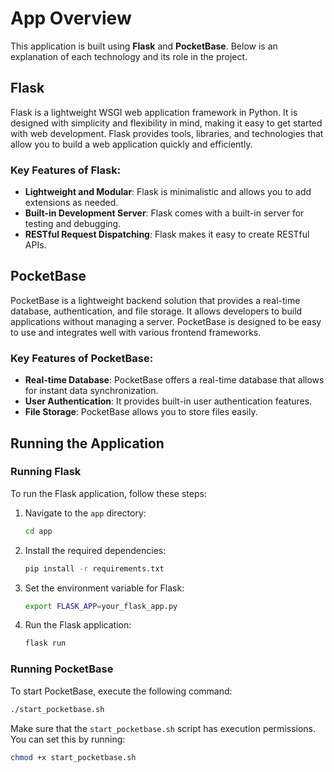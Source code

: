 # App Overview

This application is built using **Flask** and **PocketBase**. Below is an explanation of each technology and its role in the project.

## Flask

Flask is a lightweight WSGI web application framework in Python. It is designed with simplicity and flexibility in mind, making it easy to get started with web development. Flask provides tools, libraries, and technologies that allow you to build a web application quickly and efficiently. 

### Key Features of Flask:
- **Lightweight and Modular**: Flask is minimalistic and allows you to add extensions as needed.
- **Built-in Development Server**: Flask comes with a built-in server for testing and debugging.
- **RESTful Request Dispatching**: Flask makes it easy to create RESTful APIs.

## PocketBase

PocketBase is a lightweight backend solution that provides a real-time database, authentication, and file storage. It allows developers to build applications without managing a server. PocketBase is designed to be easy to use and integrates well with various frontend frameworks.

### Key Features of PocketBase:
- **Real-time Database**: PocketBase offers a real-time database that allows for instant data synchronization.
- **User Authentication**: It provides built-in user authentication features.
- **File Storage**: PocketBase allows you to store files easily.

## Running the Application

### Running Flask
To run the Flask application, follow these steps:
1. Navigate to the `app` directory:
   ```bash
   cd app
   ```
2. Install the required dependencies:
   ```bash
   pip install -r requirements.txt
   ```
3. Set the environment variable for Flask:
   ```bash
   export FLASK_APP=your_flask_app.py
   ```
4. Run the Flask application:
   ```bash
   flask run
   ```

### Running PocketBase
To start PocketBase, execute the following command:
```bash
./start_pocketbase.sh
```

Make sure that the `start_pocketbase.sh` script has execution permissions. You can set this by running:
```bash
chmod +x start_pocketbase.sh
```
